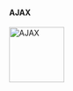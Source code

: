 #### AJAX
<img src="https://cdn.rawgit.com/prplx/svg-logos/master/svg/ajax.svg" alt="AJAX" style="width: 100px;"/>

